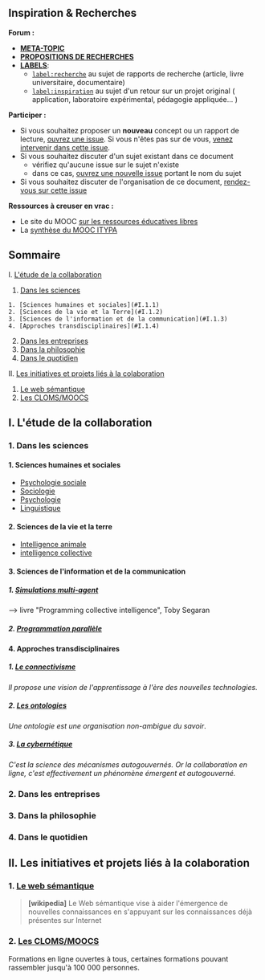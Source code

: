 Inspiration & Recherches
---------------------------------------------------
**Forum :**  
- [**META-TOPIC**](https://github.com/sveinburne/lets-play-science/issues/38)  
- [**PROPOSITIONS DE RECHERCHES**](https://github.com/sveinburne/lets-play-science/issues/32)
- [**LABELS**](https://github.com/sveinburne/lets-play-science/issues/39):
  - [`label:recherche`](https://github.com/sveinburne/lets-play-science/issues?utf8=%E2%9C%93&q=label%3Arecherche) au sujet de rapports de recherche (article, livre universitaire, documentaire)
  - [`label:inspiration`](https://github.com/sveinburne/lets-play-science/issues?utf8=%E2%9C%93&q=label%3Ainspiration+) au sujet d'un retour sur un projet original ( application, laboratoire expérimental, pédagogie appliquée... )

**Participer :**
  - Si vous souhaitez proposer un **nouveau** concept ou un rapport de lecture, [ouvrez une
 issue](https://github.com/sveinburne/lets-play-science/issues/new). Si vous n'êtes pas sur de vous, [venez intervenir dans cette issue](https://github.com/sveinburne/lets-play-science/issues/32).
  - Si vous souhaitez discuter d'un sujet existant dans ce document
    - vérifiez qu'aucune issue sur le sujet n'existe
    - dans ce cas, [ouvrez une nouvelle issue](https://github.com/sveinburne/lets-play-science/issues/new) portant le nom du sujet
  - Si vous souhaitez discuter de l'organisation de ce document, [rendez-vous sur cette issue](https://github.com/sveinburne/lets-play-science/issues/38)

**Ressources à creuser en vrac :**
- Le site du MOOC [sur les ressources éducatives libres](rel2014.mooc.ca/)
- La [synthèse du MOOC ITYPA](https://docs.google.com/document/d/16bkqQ0MT2zF7PaepadjC4-UvNSluQXCRrVf82Kj_QZU/mobilebasic#)

Sommaire
---------------------------------------------------
I. [L'étude de la collaboration](#I)  

  1. [Dans les sciences](#I.1)

    1. [Sciences humaines et sociales](#I.1.1)
    2. [Sciences de la vie et la Terre](#I.1.2)
    3. [Sciences de l'information et de la communication](#I.1.3)
    4. [Approches transdisciplinaires](#I.1.4)


  2. [Dans les entreprises](#I.2)
  3. [Dans la philosophie](#I.3)
  4. [Dans le quotidien](#I.4)


II. [Les initiatives et projets liés à la colaboration](#II)  

  1. [Le web sémantique](#II.1)
  2. [Les CLOMS/MOOCS](#II.2)


<a name="I"></a>
## I. L'étude de la collaboration

<a name="I.1"></a>
### 1. Dans les sciences

<a name="I.1.1"></a>
#### 1. Sciences humaines et sociales
- [Psychologie sociale](https://fr.wikipedia.org/wiki/Psychologie_sociale)
- [Sociologie](https://fr.wikipedia.org/wiki/Sociologie)
- [Psychologie](https://fr.wikipedia.org/wiki/Psychologie)
- [Linguistique](https://fr.wikipedia.org/wiki/Linguistique)

<a name="I.1.1"></a>
#### 2. Sciences de la vie et la terre
- [Intelligence animale](https://fr.wikipedia.org/wiki/Intelligence_animale)
- [intelligence collective](https://fr.wikipedia.org/wiki/Intelligence_collective)

<a name="I.1.1"></a>
#### 3. Sciences de l'information et de la communication
##### 1. [Simulations multi-agent](https://fr.wikipedia.org/wiki/Syst%C3%A8me_multi-agents)
--> livre "Programming collective intelligence", Toby Segaran

##### 2. [Programmation parallèle](https://fr.wikipedia.org/wiki/Parall%C3%A9lisme_%28informatique%29)

<a name="I.1.1"></a>
#### 4. Approches transdisciplinaires
##### 1. [Le connectivisme](https://fr.wikipedia.org/wiki/Connectivisme)
*Il propose  une vision de l'apprentissage à l'ère des nouvelles technologies.*
##### 2. [Les ontologies](https://fr.wikipedia.org/wiki/Ontologie_%28informatique%29)
*Une ontologie est une organisation non-ambigue du savoir*.
##### 3. [La cybernétique](https://fr.wikipedia.org/wiki/Cybern%C3%A9tique)
*C'est la science des mécanismes autogouvernés. Or la collaboration en ligne, c'est effectivement un phénomène émergent et autogouverné.*

<a name="I.2"></a>
### 2. Dans les entreprises

<a name="I.3"></a>
### 3. Dans la philosophie

<a name="I.4"></a>
### 4. Dans le quotidien

<a name="II"></a>
## II. Les initiatives et projets liés à la colaboration

<a name="II.1"></a>
### 1. [Le web sémantique](https://fr.wikipedia.org/wiki/Web_s%C3%A9mantique)
> **[wikipedia]** Le Web sémantique vise à aider l'émergence de nouvelles connaissances en s'appuyant sur les connaissances déjà présentes sur Internet

<a name="II.2"></a>
### 2. [Les CLOMS/MOOCS](https://fr.wikipedia.org/wiki/Formation_en_ligne_ouverte_%C3%A0_tous)
Formations en ligne ouvertes à tous, certaines formations pouvant rassembler jusqu'à 100 000 personnes.
